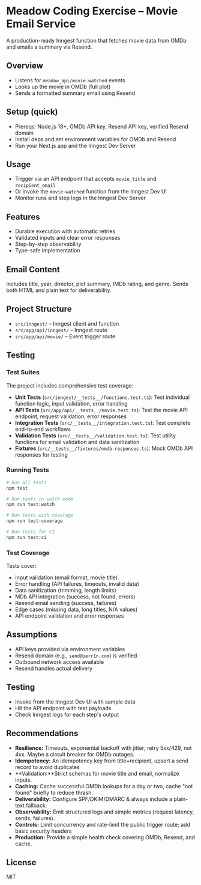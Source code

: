 # Meadow Coding Exercise – Movie Email Service

A production-ready Inngest function that fetches movie data from OMDb and emails a summary via Resend.

## Overview

* Listens for `meadow_api/movie.watched` events
* Looks up the movie in OMDb (full plot)
* Sends a formatted summary email using Resend

## Setup (quick)

* Prereqs: Node.js 18+, OMDb API key, Resend API key, verified Resend domain
* Install deps and set environment variables for OMDb and Resend
* Run your Next.js app and the Inngest Dev Server

## Usage

* Trigger via an API endpoint that accepts `movie_title` and `recipient_email`
* Or invoke the `movie-watched` function from the Inngest Dev UI
* Monitor runs and step logs in the Inngest Dev Server

## Features

* Durable execution with automatic retries
* Validated inputs and clear error responses
* Step-by-step observability
* Type-safe implementation

## Email Content

Includes title, year, director, plot summary, IMDb rating, and genre. Sends both HTML and plain text for deliverability.

## Project Structure

* `src/inngest/` – Inngest client and function
* `src/app/api/inngest/` – Inngest route
* `src/app/api/movie/` – Event trigger route

## Testing

### Test Suites

The project includes comprehensive test coverage:

* **Unit Tests** (`src/inngest/__tests__/functions.test.ts`): Test individual function logic, input validation, error handling
* **API Tests** (`src/app/api/__tests__/movie.test.ts`): Test the movie API endpoint, request validation, error responses
* **Integration Tests** (`src/__tests__/integration.test.ts`): Test complete end-to-end workflows
* **Validation Tests** (`src/__tests__/validation.test.ts`): Test utility functions for email validation and data sanitization
* **Fixtures** (`src/__tests__/fixtures/omdb-responses.ts`): Mock OMDb API responses for testing

### Running Tests

```bash
# Run all tests
npm test

# Run tests in watch mode
npm run test:watch

# Run tests with coverage
npm run test:coverage

# Run tests for CI
npm run test:ci
```

### Test Coverage

Tests cover:
* Input validation (email format, movie title)
* Error handling (API failures, timeouts, invalid data)
* Data sanitization (trimming, length limits)
* MDb API integration (success, not found, errors)
* Resend email sending (success, failures)
* Edge cases (missing data, long titles, N/A values)
* API endpoint validation and error responses

## Assumptions

* API keys provided via environment variables
* Resend domain (e.g., `send@perr1n.com`) is verified
* Outbound network access available
* Resend handles actual delivery

## Testing

* Invoke from the Inngest Dev UI with sample data
* Hit the API endpoint with test payloads
* Check Inngest logs for each step's output

## Recommendations 

* **Resilience:**  Timeouts, exponential backoff with jitter; retry 5xx/429, not 4xx. Maybe a circuit breaker for OMDb outages.
* **Idempotency:** An idempotency key from title+recipient, upsert a send record to avoid duplicates
* **Validation:**Strict schemas for movie title and email, normalize inputs.
* **Caching:** Cache successful OMDb lookups for a day or two, cache "not found" briefly to reduce thrash.
* **Deliverability:** Configure SPF/DKIM/DMARC & always include a plain-text fallback.
* **Observability:** Emit structured logs and simple metrics (request latency, sends, failures).
* **Controls:** Limit concurrency and rate-limit the public trigger route; add basic security headers
* **Production:** Provide a simple health check covering OMDb, Resend, and cache.

## License

MIT
